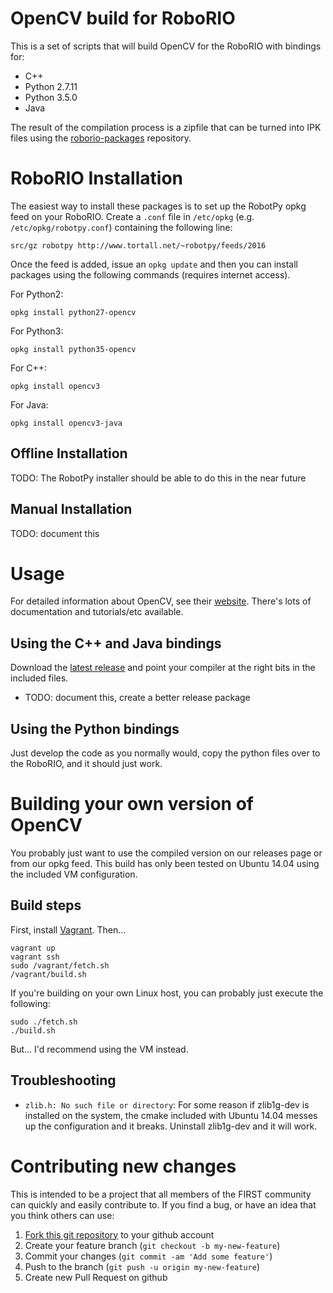 OpenCV build for RoboRIO
========================

This is a set of scripts that will build OpenCV for the RoboRIO with bindings for:

* C++
* Python 2.7.11
* Python 3.5.0
* Java

The result of the compilation process is a zipfile that can be turned into IPK
files using the [roborio-packages](https://github.com/robotpy/roborio-packages)
repository.

RoboRIO Installation
====================

The easiest way to install these packages is to set up the RobotPy opkg feed
on your RoboRIO. Create a `.conf` file in `/etc/opkg` (e.g. `/etc/opkg/robotpy.conf`)
containing the following line:

    src/gz robotpy http://www.tortall.net/~robotpy/feeds/2016

Once the feed is added, issue an `opkg update` and then you can install
packages using the following commands (requires internet access).

For Python2:

    opkg install python27-opencv
    
For Python3:

    opkg install python35-opencv

For C++:

    opkg install opencv3
    
For Java:

    opkg install opencv3-java

Offline Installation
--------------------

TODO: The RobotPy installer should be able to do this in the near future

Manual Installation
-------------------

TODO: document this

Usage
=====

For detailed information about OpenCV, see their [website](http://opencv.org/).
There's lots of documentation and tutorials/etc available.

Using the C++ and Java bindings
-------------------------------

Download the [latest release](https://github.com/robotpy/roborio-vm/releases)
and point your compiler at the right bits in the included files.

* TODO: document this, create a better release package

Using the Python bindings
-------------------------

Just develop the code as you normally would, copy the python files over to the
RoboRIO, and it should just work.

Building your own version of OpenCV
===================================

You probably just want to use the compiled version on our releases page or from
our opkg feed. This build has only been tested on Ubuntu 14.04 using the
included VM configuration.

Build steps
-----------

First, install [Vagrant](https://www.vagrantup.com/). Then...

    vagrant up
    vagrant ssh
    sudo /vagrant/fetch.sh
    /vagrant/build.sh

If you're building on your own Linux host, you can probably just execute the
following:

    sudo ./fetch.sh
    ./build.sh
    
But... I'd recommend using the VM instead.

Troubleshooting
---------------

* `zlib.h: No such file or directory`: For some reason if zlib1g-dev is
  installed on the system, the cmake included with Ubuntu 14.04 messes up
  the configuration and it breaks. Uninstall zlib1g-dev and it will work.

Contributing new changes
========================

This is intended to be a project that all members of the FIRST community can
quickly and easily contribute to. If you find a bug, or have an idea that you
think others can use:

1. [Fork this git repository](https://github.com/robotpy/roborio-opencv/fork) to your github account
2. Create your feature branch (`git checkout -b my-new-feature`)
3. Commit your changes (`git commit -am 'Add some feature'`)
4. Push to the branch (`git push -u origin my-new-feature`)
5. Create new Pull Request on github
